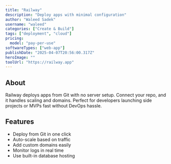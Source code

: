 ```yaml
---
title: "Railway"
description: "Deploy apps with minimal configuration"
author: "Waleed Sadek"
username: "waleed"
categories: ["Create & Build"]
tags: ["deployment", "cloud"]
pricing:
  model: "pay-per-use"
softwareTypes: ["web-app"]
publishDate: "2025-04-07T20:56:00.317Z"
heroImage: ""
toolUrl: "https://railway.app"
---
```

## About
Railway deploys apps from Git with no server setup. Connect your repo, and it handles scaling and domains. Perfect for developers launching side projects or MVPs fast without DevOps hassle.

## Features
- Deploy from Git in one click
- Auto-scale based on traffic
- Add custom domains easily
- Monitor logs in real time
- Use built-in database hosting
